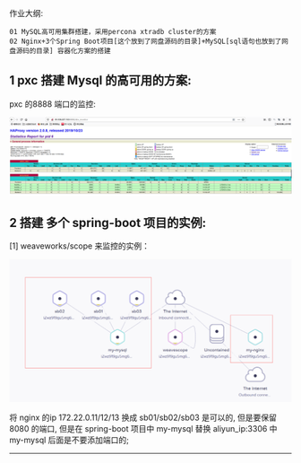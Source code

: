 作业大纲:

```
01 MySQL高可用集群搭建，采用percona xtradb cluster的方案
02 Nginx+3个Spring Boot项目[这个放到了网盘源码的目录]+MySQL[sql语句也放到了网盘源码的目录] 容器化方案的搭建
```

## 1 pxc 搭建 Mysql 的高可用的方案:

pxc 的8888 端口的监控:

![](/assets/import_20191108213601.png)

## 2 搭建 多个 spring-boot 项目的实例:

\[1\] weaveworks/scope 来监控的实例：

![](/assets/import_20191109114501.png)

将 nginx 的ip 172.22.0.11/12/13 换成 sb01/sb02/sb03 是可以的, 但是要保留 8080 的端口, 但是在 spring-boot 项目中 my-mysql 替换 aliyun\_ip:3306 中 my-mysql 后面是不要添加端口的;

---

